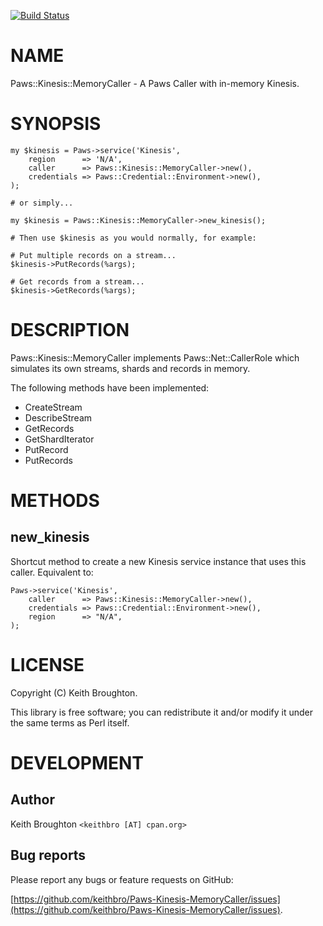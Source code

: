 [![Build Status](https://travis-ci.org/keithbro/Paws-Kinesis-MemoryCaller.svg?branch=master)](https://travis-ci.org/keithbro/Paws-Kinesis-MemoryCaller)
# NAME

Paws::Kinesis::MemoryCaller - A Paws Caller with in-memory Kinesis.

# SYNOPSIS

    my $kinesis = Paws->service('Kinesis',
        region      => 'N/A',
        caller      => Paws::Kinesis::MemoryCaller->new(),
        credentials => Paws::Credential::Environment->new(),
    );

    # or simply...

    my $kinesis = Paws::Kinesis::MemoryCaller->new_kinesis();

    # Then use $kinesis as you would normally, for example:

    # Put multiple records on a stream...
    $kinesis->PutRecords(%args);

    # Get records from a stream...
    $kinesis->GetRecords(%args);

# DESCRIPTION

Paws::Kinesis::MemoryCaller implements Paws::Net::CallerRole which simulates its
own streams, shards and records in memory.

The following methods have been implemented:

- CreateStream
- DescribeStream
- GetRecords
- GetShardIterator
- PutRecord
- PutRecords

# METHODS

## new\_kinesis

Shortcut method to create a new Kinesis service instance that uses this caller.
Equivalent to:

    Paws->service('Kinesis',
        caller      => Paws::Kinesis::MemoryCaller->new(),
        credentials => Paws::Credential::Environment->new(),
        region      => "N/A",
    );

# LICENSE

Copyright (C) Keith Broughton.

This library is free software; you can redistribute it and/or modify
it under the same terms as Perl itself.

# DEVELOPMENT

## Author

Keith Broughton `<keithbro [AT] cpan.org>`

## Bug reports

Please report any bugs or feature requests on GitHub:

[https://github.com/keithbro/Paws-Kinesis-MemoryCaller/issues](https://github.com/keithbro/Paws-Kinesis-MemoryCaller/issues).
